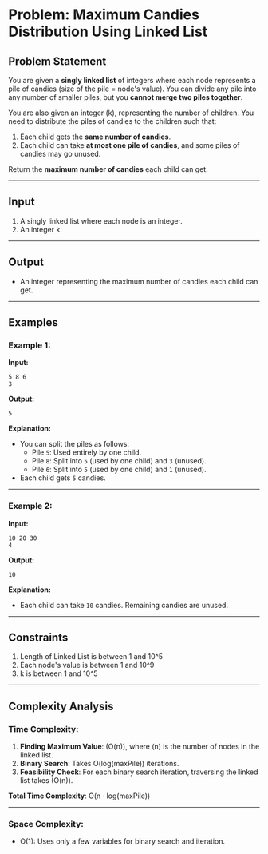 # Problem: Maximum Candies Distribution Using Linked List

## Problem Statement

You are given a **singly linked list** of integers where each node represents a pile of candies (size of the pile = node's value). You can divide any pile into any number of smaller piles, but you **cannot merge two piles together**.

You are also given an integer \(k\), representing the number of children. You need to distribute the piles of candies to the children such that:

1. Each child gets the **same number of candies**.
2. Each child can take **at most one pile of candies**, and some piles of candies may go unused.

Return the **maximum number of candies** each child can get.

---

## Input

1. A singly linked list where each node is an integer.
2. An integer k.

---

## Output

- An integer representing the maximum number of candies each child can get.

---

## Examples

### Example 1:

**Input:**

```
5 8 6
3
```

**Output:**

```
5
```

**Explanation:**

- You can split the piles as follows:
  - Pile `5`: Used entirely by one child.
  - Pile `8`: Split into `5` (used by one child) and `3` (unused).
  - Pile `6`: Split into `5` (used by one child) and `1` (unused).
- Each child gets `5` candies.

---

### Example 2:

**Input:**

```
10 20 30
4
```

**Output:**

```
10
```

**Explanation:**

- Each child can take `10` candies. Remaining candies are unused.

---

## Constraints

1. Length of Linked List is between 1 and 10^5
2. Each node's value is between 1 and 10^9
3. k is between 1 and 10^5

---

## Complexity Analysis

### Time Complexity:

1. **Finding Maximum Value**: \(O(n)\), where \(n\) is the number of nodes in the linked list.
2. **Binary Search**: Takes O(log(maxPile)) iterations.
3. **Feasibility Check**: For each binary search iteration, traversing the linked list takes \(O(n)\).

**Total Time Complexity**: O(n · log(maxPile))

---

### Space Complexity:

- O(1): Uses only a few variables for binary search and iteration.
